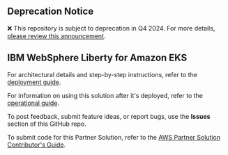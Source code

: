 ## Deprecation Notice

:x: This repository is subject to deprecation in Q4 2024. For more details, [please review this announcement](https://github.com/aws-ia/.announcements/issues/1). 


## IBM WebSphere Liberty for Amazon EKS

For architectural details and step-by-step instructions, refer to the [deployment guide](https://fwd.aws/pGdpv?).

For information on using this solution after it's deployed, refer to the [operational guide](https://fwd.aws/Q9vrR?).

To post feedback, submit feature ideas, or report bugs, use the **Issues** section of this GitHub repo.

To submit code for this Partner Solution, refer to the [AWS Partner Solution Contributor's Guide](https://aws-quickstart.github.io/).
